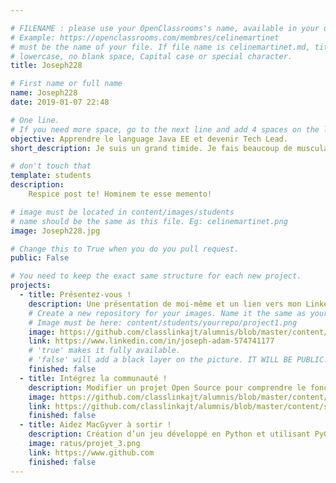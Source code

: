 ```yaml
---

# FILENAME : please use your OpenClassrooms's name, available in your url.
# Example: https://openclassrooms.com/membres/celinemartinet
# must be the name of your file. If file name is celinemartinet.md, title is celinemartinet.
# lowercase, no blank space, Capital case or special character.
title: Joseph228

# First name or full name
name: Joseph228
date: 2019-01-07 22:48

# One line.
# If you need more space, go to the next line and add 4 spaces on the left, as in 'description'.
objective: Apprendre le language Java EE et devenir Tech Lead.
short_description: Je suis un grand timide. Je fais beaucoup de musculation.

# don't touch that
template: students
description:
    Respice post te! Hominem te esse memento!

# image must be located in content/images/students
# name should be the same as this file. Eg: celinemartinet.png
image: Joseph228.jpg

# Change this to True when you do you pull request.
public: False

# You need to keep the exact same structure for each new project.
projects:
  - title: Présentez-vous !
    description: Une présentation de moi-même et un lien vers mon LinkedIn.
    # Create a new repository for your images. Name it the same as your nickname and profile picture.
    # Image must be here: content/students/yourrepo/project1.png
    image: https://github.com/classlinkajt/alumnis/blob/master/content/images/students/Joseph228/Projet_1.jpg
    link: https://www.linkedin.com/in/joseph-adam-574741177
    # 'true' makes it fully available.
    # 'false' will add a black layer on the picture. IT WILL BE PUBLIC!
    finished: false
  - title: Intégrez la communauté !
    description: Modifier un projet Open Source pour comprendre le fonctionnement de Git, de Github et des pull requests. 
    image: https://github.com/classlinkajt/alumnis/blob/master/content/images/students/Joseph228/Projet_2.jpg
    link: https://github.com/classlinkajt/alumnis/blob/master/content/students/Joseph228.md
    finished: false
  - title: Aidez MacGyver à sortir !
    description: Création d’un jeu développé en Python et utilisant PyGame.
    image: ratus/projet_3.png
    link: https://www.github.com
    finished: false
---
```

